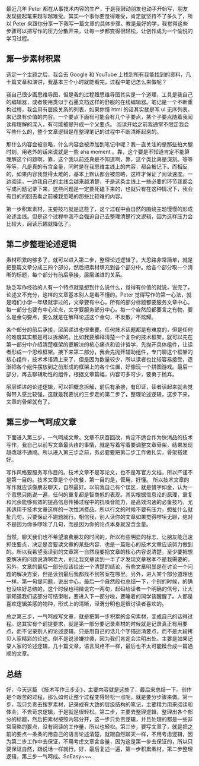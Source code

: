 最近几年 Peter 都在从事技术内容的生产，于是我鼓动朋友也动手开始写，朋友发现提起笔来越写越难受。其实一个事你要觉得难受，肯定就坚持不了多久了，所以 Peter  来跟你分享一下我写一篇文章的具体步骤。教是最好的学，我觉得这些步骤可以把写作的压力分散开来，让每一步都变得很轻松，让创作成为一个愉悦的学习过程。 

## 第一步素材积累

选定一个主题之后，我会去 Google 和 YouTube 上找到所有我能找到的资料，几十篇文章和演讲，我基本三个小时就能看完，过程中笔记怎么来做呢？

我自己很少画思维导图，但是我的过程跟思维导图其实是一个道理，工具是我自己的编辑器，或者使用类似于石墨文档这样的舒服的在线编辑器。笔记是一个不断重构过程，我会用有层级关系的列表，如果你懂 html 的话其实就是写 ul 无序列表，来记录有价值的内容。一个要点下面有可能会有几个子要点，某个子要点随着我阅读和理解的深入，有可能被提升成一个父要点。  阅读开始之前我通常不限定我会写些什么的，整个文章逻辑是在整理笔记的过程中不断清晰起来的。

那什么内容会被忽略，什么内容会被添加到笔记中呢？我一直关注的是那些拍大腿时刻，用老外的话来说就是一些 aha moment 。靠，这个要是不知道肯定不能算理解这个问题啊，靠，这个我以前还真是不知道啊，靠，这个类比真是深刻。等等等等，凡是真的有含金量，同时是在我思维主线上的内容，都会被记下。而相反的，如果内容我觉得太难的，基本上默认都会被忽略，这样才保证了阅读速度。一边阅读，一边我自己的主线会越来越清楚，于是这条主线上一些必要的环节我都会写成问题记录下来，这些问题是一定要死磕下来的，也就只有在这种情况下，我会有目的的回去看之前被我忽略的那些比较难的内容。  

第一步积累素材，主要技巧就是这些了，这个过程中会自然的围绕主题慢慢的形成论述主线。但是这个过程中我不会强迫自己去整理清楚行文逻辑，因为这样压力会比较大，阅读乐趣就降低了。  

## 第二步整理论述逻辑

素材积累的够多了，就可以进入第二步，整理论述逻辑了。大思路非常简单，就是把整篇文章分成三四个部分，然后把素材填充到各个部分中。给各个部分取一个清晰的标题，每个部分有前后承接，层层递进的关系。  

缺乏写作经验的人有一个特点就是想到什么说什么，觉得有价值的就说，说完了，论述又不充分，这样的文章基本别人是看不懂的。Peter 觉得写作的第一心法，就是咱们小学一年级就学过的，文章要有中心，所有的部分标题都要服务文章中心。每一部分也要有中心论点，文字要服务部分中心。每一个自然段都要言之有物，要么是金句要点，要么就是在解释论述这个金句，不发散，不炫耀。
 
各个部分的前后承接，层层递进也很重要。任何技术话题都是有难度的，但是任何的难度其实都是可以拆解的。比如我要解释清楚一个复杂的技术框架，就可以先在第一部分中介绍清楚框架的要解决的核心痛点和设计哲学，先抛开具体组件，让读者形成一个思维框架。接下来第二部分，我会先抛开辅助组件，专门聊这个框架的核心组件，技术术语涌上来了，但是因为数量较少，所以读者也比较容易接受，逐渐把各个组件摆放到之前形成的框架上的各个位置，好像玩一个拼图游戏。最后一部分，再去聊辅助性的组件，根据文章篇幅，内容可多可少，要勇于抛弃。

层层递进的论述逻辑，可以把概念拆解，前后有承接，有印证，读者读起来就会觉得带入感比较强。这就是我要说的三步走的第二步了，整理论述逻辑，这步下来，文章的骨架就有了。

## 第三步一气呵成文章

下面进入第三步，一气呵成文章。文章不厌百回改，肯定不适合作为快消品的技术写作。我自己以前写文章最头疼的事情，就是写着写着要调整文章骨架，结果发现越改越不通顺。所以进入第三步之前，务必要要把第二步工作做扎实，骨架搭建好。

写作风格要服务写作目的。技术文章不是写论文，也不是写官方文档，所以严谨不是第一目的。技术文章是个小快餐，第一目的是，管用，好懂。 所以技术文章的写作就应该像朋友聊天，自然最好。以前我自己有个误区，就是惜字如金，认为一个意思只能说一遍，任何的重复都是智商低的表现。其实根据信息论的原理，重复和冗余能够有效的提高信息传播过程中的抗噪音能力，是高效沟通的必备技巧，尤其适用于技术文章这样的一次性消费品。所以行文的时候不要有压力，想扯什么就扯几句，只要保证不跑题就行。相信我，别人读你的文章如果觉得啰嗦无聊，绝对不是因为你多啰嗦了几句，而是因为你的论点本身就没含金量。 

当然，聊天我们也不希望浪费朋友的时间的，所以有些明显的标志，让朋友能迅速抓住要点，决定是否要读文章的某些内容，也是一篇贴心的技术文章应该努力做到的。所以我希望我读到的文章第一自然段要把文章的核心内容说清楚，至少要把想要解决的问题说清啊老大，别让我文章读到一半了才发现文章根本不是我需要的。另外，文章的最后一部分应该给出一个清楚的结论，有些文章明显是在讨论一个问题的解决方案，但是读到最后我都找不到答案在哪里。另外，进入某个部分道理也一样。第一句提问题，说出中心，最后一个自然段也总结一下，个别的时候，的确也没啥好总结的，这个时候也稍微说它一两句，起码给读者一个明确的信号，让大家知道我们这部分可结束啦，要进入下一部分啦，要睡着的同学该醒醒了。人都是喜欢逻辑美感的物种，形式上的清晰，泾渭分明也是很讨读者喜欢的。

总之第三步，一气呵成写文章，就是把第一步积累的金句素材，变成自己的话得过程。这其实有个前提要求，就是第一部分要记录素材的时候就是记录真正有用要点，而不记录别人的论述逻辑，只是用自己的话几个字描述清要点，而不是大段拷贝人家精彩的论述。倒不是说涉嫌抄袭，因为我们肯定会注明出处。主要是如果记录人家的论述逻辑，几十篇文章，语言风格不一样，最后也不太可能糅合成一篇通顺的文章。

## 总结

好，今天这篇 《技术写作三步走》，主要内容就是这些了，最后来总结一下。创作是个艰苦的过程，那么如何让整个过程变得轻松一点呢，就是要分步骤来做。第一步，我只负责去搜罗素材，记录成有大致的层级结构的笔记，主要精力用来阅读和体会，不去苛求逻辑，于是就是很轻松。第二步，主要去整理逻辑，整理出各个部分的标题，然后把素材按照内容分开，这一步只负责逻辑，并且处理的都是一些非常简略的要点，没有阅读的工作量，所以也轻松。第三步，要写文章了，就是把之前的要点一条条的用自己的语言论述清楚，就跟自然聊天一样，不用考虑逻辑，因为第二步工作中去保证，不用考虑文章含金量，因为这是第一步去保证的，所以只要保证自然，跟说话一样就行。好，最后复述一遍，第一步积累素材，第二步整理逻辑，第三步一气呵成。SoEasy~~~

